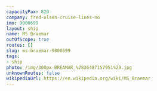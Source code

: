 ```yaml
---
capacityPax: 820
company: fred-olsen-cruise-lines-no
imo: 9000699
layout: ship
name: MS Braemar
outOfScope: true
routes: []
slug: ms-braemar-9000699
tags:
- ship
photo: /img/300px-BREAMAR_%2836487157951%29.jpg
unknownRoutes: false
wikipediaUrl: https://en.wikipedia.org/wiki/MS_Braemar
---
```


